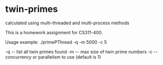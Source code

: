 # twin-primes
calculated using multi-threaded and multi-process methods

This is a homework assignment for CS311-400.  

Usage example:  ./primePThread -q -m 5000 -c 5

-q -- list all twin primes found
-m -- max size of twin prime numbers 
-c -- concurrency or parallelism to use (default is 1)
